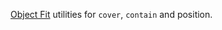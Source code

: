 [Object Fit](https://developer.mozilla.org/en-US/docs/Web/CSS/object-fit) utilities for `cover`, `contain` and position.
